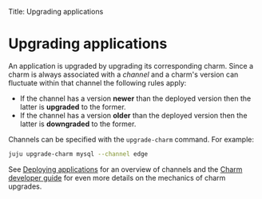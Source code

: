 Title: Upgrading applications

# Upgrading applications

An application is upgraded by upgrading its corresponding charm. Since a charm
is always associated with a *channel* and a charm's version can fluctuate
within that channel the following rules apply:

- If the channel has a version **newer** than the deployed version then the latter
  is **upgraded** to the former.
- If the channel has a version **older** than the deployed version then the latter
  is **downgraded** to the former.

Channels can be specified with the `upgrade-charm` command. For example:

```bash
juju upgrade-charm mysql --channel edge
```

See [Deploying applications][deploy-charm_channels] for an overview of channels
and the [Charm developer guide][dev-upgrade-charm] for even more details on the
mechanics of charm upgrades.


<!-- LINKS -->

[dev-upgrade-charm]: ./developer-upgrade-charm.html
[deploy-charm_channels]: ./charms-deploying.html#channels

